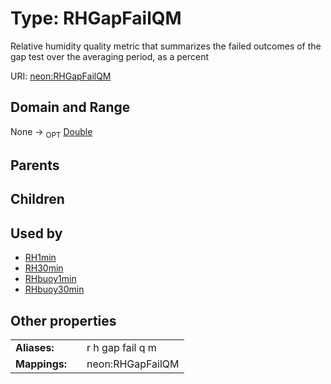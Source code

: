 
# Type: RHGapFailQM


Relative humidity quality metric that summarizes the failed outcomes of the gap test over the averaging period, as a percent

URI: [neon:RHGapFailQM](https://data.neonscience.org/RHGapFailQM)


## Domain and Range

None ->  <sub>OPT</sub> [Double](types/Double.md)

## Parents


## Children


## Used by

 * [RH1min](RH1min.md)
 * [RH30min](RH30min.md)
 * [RHbuoy1min](RHbuoy1min.md)
 * [RHbuoy30min](RHbuoy30min.md)

## Other properties

|  |  |  |
| --- | --- | --- |
| **Aliases:** | | r h gap fail q m |
| **Mappings:** | | neon:RHGapFailQM |

